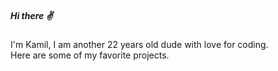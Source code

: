 ##### Hi there :v:

<!--- am another 22 years old dude with love for coding. For the last 2 years I've been exploring various concepts of programming, constantly looking for new [//]: oportunities to learn. It brought me here to 42 Heilbronn where I currently study --->

I'm Kamil, I am another 22 years old dude with love for coding.<br />Here are some of my favorite projects.
